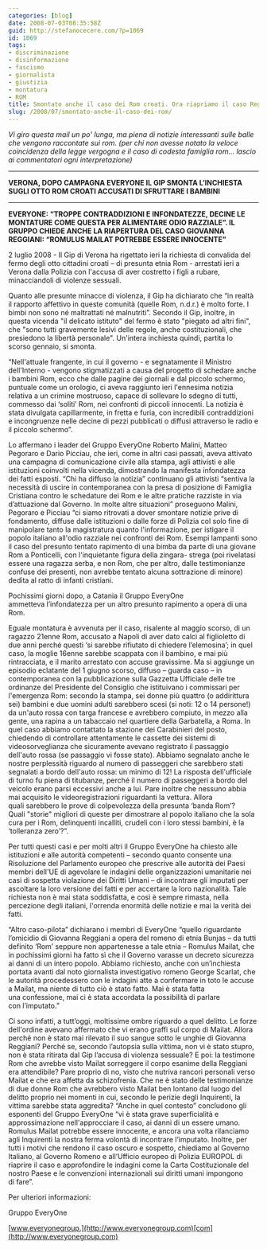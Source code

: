 ```yaml
---
categories: [blog]
date: 2008-07-03T08:35:58Z
guid: http://stefanocecere.com/?p=1069
id: 1069
tags:
- discriminazione
- disinformazione
- fascismo
- giornalista
- giustizia
- montatura
- ROM
title: Smontato anche il caso dei Rom croati. Ora riapriamo il caso Reggiani
slug: /2008/07/smontato-anche-il-caso-dei-rom/
---
```


_Vi giro questa mail un po' lunga, ma piena di notizie interessanti sulle balle che vengono raccontate sui rom. (per chi non avesse notato la veloce coincidenza della legge vergogna e il caso di codesta famiglia rom… lascio ai commentatori ogni interpretazione)_

- - - - - - - - - - - - - - - - -
  
**VERONA, DOPO CAMPAGNA EVERYONE IL GIP SMONTA L’INCHIESTA SUGLI OTTO ROM CROATI ACCUSATI DI SFRUTTARE I BAMBINI**

 ****

**EVERYONE: “TROPPE CONTRADDIZIONI E INFONDATEZZE, DECINE LE MONTATURE COME QUESTA PER ALIMENTARE ODIO RAZZIALE”. IL GRUPPO CHIEDE ANCHE LA RIAPERTURA DEL CASO GIOVANNA REGGIANI: “ROMULUS MAILAT POTREBBE ESSERE INNOCENTE”**

2 luglio 2008 - Il Gip di Verona ha rigettato ieri la richiesta di convalida del fermo degli otto cittadini croati – di presunta etnia Rom - arrestati ieri a Verona dalla Polizia con l'accusa di aver costretto i figli a rubare, minacciandoli di violenze sessuali. 

Quanto alle presunte minacce di violenza, il Gip ha dichiarato che “in realtà il rapporto affettivo in queste comunità (quelle Rom, n.d.r.) è molto forte. I bimbi non sono né maltrattati né malnutriti”. Secondo il Gip, inoltre, in questa vicenda "il delicato istituto" del fermo è stato "piegato ad altri fini", che "sono tutti gravemente lesivi delle regole, anche costituzionali, che presiedono la libertà personale". Un'intera inchiesta quindi, partita lo scorso gennaio, si smonta.

“Nell'attuale frangente, in cui il governo - e segnatamente il Ministro dell'Interno - vengono stigmatizzati a causa del progetto di schedare anche i bambini Rom, ecco che dalle pagine dei giornali e dal piccolo schermo, puntuale come un orologio, ci aveva raggiunto ieri l'ennesima notizia relativa a un crimine mostruoso, capace di sollevare lo sdegno di tutti, commesso dai ‘soliti’ Rom, nei confronti di piccoli innocenti. La notizia è stata divulgata capillarmente, in fretta e furia, con incredibili contraddizioni e incongruenze nelle decine di pezzi pubblicati o diffusi attraverso le radio e il piccolo schermo”.

Lo affermano i leader del Gruppo EveryOne Roberto Malini, Matteo Pegoraro e Dario Picciau, che ieri, come in altri casi passati, aveva attivato una campagna di comunicazione civile alla stampa, agli attivisti e alle istituzioni coinvolti nella vicenda, dimostrando la manifesta infondatezza dei fatti esposti. “Chi ha diffuso la notizia” continuano gli attivisti “sentiva la necessità di uscire in contemporanea con la presa di posizione di Famiglia Cristiana contro le schedature dei Rom e le altre pratiche razziste in via d’attuazione dal Governo. In molte altre situazioni” proseguono Malini, Pegoraro e Picciau “ci siamo ritrovati a dover smontare notizie prive di fondamento, diffuse dalle istituzioni o dalle forze di Polizia col solo fine di manipolare tanto la magistratura quanto l'informazione, per istigare il popolo italiano all'odio razziale nei confronti dei Rom. Esempi lampanti sono il caso del presunto tentato rapimento di una bimba da parte di una giovane Rom a Ponticelli, con l'inquietante figura della zingara- strega (poi rivelatasi essere una ragazza serba, e non Rom, che per altro, dalle testimonianze confuse dei presenti, non avrebbe tentato alcuna sottrazione di minore) dedita al ratto di infanti cristiani. 

Pochissimi giorni dopo, a Catania il Gruppo EveryOne ammetteva l’infondatezza per un altro presunto rapimento a opera di una Rom. 

Eguale montatura è avvenuta per il caso, risalente al maggio scorso, di un ragazzo 21enne Rom, accusato a Napoli di aver dato calci al figlioletto di due anni perché questi ‘si sarebbe rifiutato di chiedere l’elemosina’; in quel caso, la moglie 16enne sarebbe scappata con il bambino, e mai più rintracciata, e il marito arrestato con accuse gravissime. Ma si aggiunge un episodio eclatante del 1 giugno scorso, diffuso – guarda caso – in contemporanea con la pubblicazione sulla Gazzetta Ufficiale delle tre ordinanze del Presidente del Consiglio che istituivano i commissari per l'emergenza Rom: secondo la stampa, sei donne più quattro (o addirittura sei) bambini e due uomini adulti sarebbero scesi (si noti: 12 o 14 persone!) da un'auto rossa con targa francese e avrebbero compiuto, in mezzo alla gente, una rapina a un tabaccaio nel quartiere della Garbatella, a Roma. In quel caso abbiamo contattato la stazione dei Carabinieri del posto, chiedendo di controllare attentamente le cassette dei sistemi di videosorveglianza che sicuramente avevano registrato il passaggio dell'auto rossa (se passaggio vi fosse stato). Abbiamo segnalato anche le nostre perplessità riguardo al numero di passeggeri che sarebbero stati segnalati a bordo dell'auto rossa: un minimo di 12! La risposta dell'ufficiale di turno fu piena di titubanze, perché il numero di passeggeri a bordo del veicolo erano parsi eccessivi anche a lui. Pare inoltre che nessuno abbia mai acquisito le videoregistrazioni riguardanti la vettura. Allora quali sarebbero le prove di colpevolezza della presunta ‘banda Rom’? Quali "storie" migliori di queste per dimostrare al popolo italiano che la sola cura per i Rom, delinquenti incalliti, crudeli con i loro stessi bambini, è la ‘tolleranza zero’?”.

Per tutti questi casi e per molti altri il Gruppo EveryOne ha chiesto alle istituzioni e alle autorità competenti – secondo quanto consente una Risoluzione del Parlamento europeo che prescrive alle autorità dei Paesi membri dell'UE di agevolare le indagini delle organizzazioni umanitarie nei casi di sospetta violazione dei Diritti Umani – di incontrare gli imputati per ascoltare la loro versione dei fatti e per accertare la loro nazionalità. Tale richiesta non è mai stata soddisfatta, e così è sempre rimasta, nella percezione degli italiani, l'orrenda enormità delle notizie e mai la verità dei fatti.

“Altro caso-pilota” dichiarano i membri di EveryOne “quello riguardante l’omicidio di Giovanna Reggiani a opera del romeno di etnia Bunjas – da tutti definito ‘Rom’ seppure non appartenesse a tale etnia – Romulus Mailat, che in pochissimi giorni ha fatto sì che il Governo varasse un decreto sicurezza ai danni di un intero popolo. Abbiamo richiesto, anche con un’inchiesta portata avanti dal noto giornalista investigativo romeno George Scarlat, che le autorità procedessero con le indagini atte a confermare in toto le accuse a Mailat, ma niente di tutto ciò è stato fatto. Mai è stata fatta una confessione, mai ci è stata accordata la possibilità di parlare con l’imputato.”

Ci sono infatti, a tutt’oggi, moltissime ombre riguardo a quel delitto. Le forze dell'ordine avevano affermato che vi erano graffi sul corpo di Mailat. Allora perché non è stato mai rilevato il suo sangue sotto le unghie di Giovanna Reggiani? Perché se, secondo l’autopsia sulla vittima, non vi è stato stupro, non è stata ritirata dal Gip l’accusa di violenza sessuale? E poi: la testimone Rom che avrebbe visto Mailat sorreggere il corpo esanime della Reggiani era attendibile? Pare proprio di no, visto che nutriva rancori personali verso Mailat e che era affetta da schizofrenia. Che ne è stato delle testimonianze di due donne Rom che avrebbero visto Mailat ben lontano dal luogo del delitto proprio nei momenti in cui, secondo le perizie degli Inquirenti, la vittima sarebbe stata aggredita? “Anche in quel contesto” concludono gli esponenti del Gruppo EveryOne “vi è stata grave superficialità e approssimazione nell'approcciare il caso, ai danni di un essere umano. Romulus Mailat potrebbe essere innocente, e ancora una volta rilanciamo agli Inquirenti la nostra ferma volontà di incontrare l’imputato. Inoltre, per tutti i motivi che rendono il caso oscuro e sospetto, chiediamo al Governo Italiano, al Governo Romeno e all’Ufficio europeo di Polizia EUROPOL di riaprire il caso e approfondire le indagini come la Carta Costituzionale del nostro Paese e le convenzioni internazionali sui diritti umani impongono di fare”.

Per ulteriori informazioni:
  
Gruppo EveryOne
  
[www.everyonegroup.](http://www.everyonegroup.com)[com](http://www.everyonegroup.com)